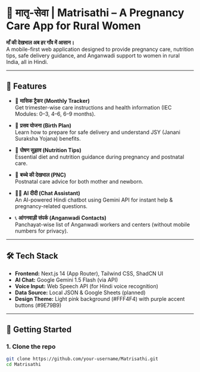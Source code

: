 # 🌸 मातृ-सेवा | Matrisathi – A Pregnancy Care App for Rural Women

**माँ की देखभाल अब हर गाँव में आसान।**  
A mobile-first web application designed to provide pregnancy care, nutrition tips, safe delivery guidance, and Anganwadi support to women in rural India, all in Hindi.

---

## 📱 Features

- 🌼 **मासिक ट्रैकर (Monthly Tracker)**  
  Get trimester-wise care instructions and health information (IEC Modules: 0–3, 4–6, 6–9 months).

- 🏥 **प्रसव योजना (Birth Plan)**  
  Learn how to prepare for safe delivery and understand JSY (Janani Suraksha Yojana) benefits.

- 🥗 **पोषण सुझाव (Nutrition Tips)**  
  Essential diet and nutrition guidance during pregnancy and postnatal care.

- 👶 **बच्चे की देखभाल (PNC)**  
  Postnatal care advice for both mother and newborn.

- 👩‍⚕️ **AI दीदी (Chat Assistant)**  
  An AI-powered Hindi chatbot using Gemini API for instant help & pregnancy-related questions.

- 📞 **आंगनवाड़ी संपर्क (Anganwadi Contacts)**  
  Panchayat-wise list of Anganwadi workers and centers (without mobile numbers for privacy).

---

## 🛠 Tech Stack

- **Frontend:** Next.js 14 (App Router), Tailwind CSS, ShadCN UI
- **AI Chat:** Google Gemini 1.5 Flash (via API)
- **Voice Input:** Web Speech API (for Hindi voice recognition)
- **Data Source:** Local JSON & Google Sheets (planned)
- **Design Theme:** Light pink background (#FFF4F4) with purple accent buttons (#9E79B9)

---

## 🚀 Getting Started

### 1. Clone the repo

```bash
git clone https://github.com/your-username/Matrisathi.git
cd Matrisathi
